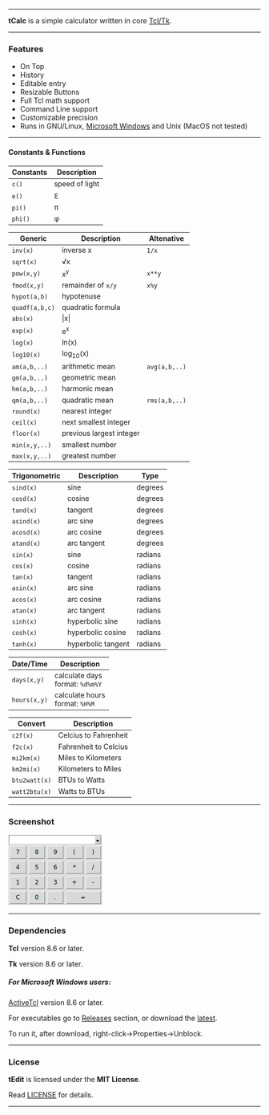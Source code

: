 ----

**tCalc** is a simple calculator written in core [Tcl/Tk](https://www.tcl.tk).

----

### Features

* On Top
* History
* Editable entry
* Resizable Buttons
* Full Tcl math support
* Command Line support
* Customizable precision
* Runs in GNU/Linux, [Microsoft Windows](#for-microsoft-windows-users) and Unix (MacOS not tested)

----

#### Constants & Functions

| Constants | Description          |
|-----------|----------------------|
| `c()`     | speed of light       |
| `e()`     | <span>&#8455;</span> |
| `pi()`    | <span>&pi;</span>    |
| `phi()`   | <span>&phi;</span>   |

| Generic        | Description              | Altenative    |
|----------------|--------------------------|---------------|
| `inv(x)`       | inverse x                | `1/x`         |
| `sqrt(x)`      | <span>&#8730;</span>x    |
| `pow(x,y)`     | x<sup>y</sup>            | `x**y`        |
| `fmod(x,y)`    | remainder of `x/y`       | `x%y`         |
| `hypot(a,b)`   | hypotenuse               |
| `quadf(a,b,c)` | quadratic formula        |
| `abs(x)`       | \|x\|                    |
| `exp(x)`       | e<sup>x</sup>            |
| `log(x)`       | ln(x)                    |
| `log10(x)`     | log<sub>10</sub>(x)      |
| `am(a,b,..)`   | arithmetic mean          | `avg(a,b,..)` |
| `gm(a,b,..)`   | geometric mean           |
| `hm(a,b,..)`   | harmonic mean            |
| `qm(a,b,..)`   | quadratic mean           | `rms(a,b,..)` |
| `round(x)`     | nearest integer          |
| `ceil(x)`      | next smallest integer    |
| `floor(x)`     | previous largest integer |
| `min(x,y,..)`  | smallest number          |
| `max(x,y,..)`  | greatest number          |

| Trigonometric | Description        | Type    |
|---------------|--------------------|---------|
| `sind(x)`     | sine               | degrees |
| `cosd(x)`     | cosine             | degrees |
| `tand(x)`     | tangent            | degrees |
| `asind(x)`    | arc sine           | degrees |
| `acosd(x)`    | arc cosine         | degrees |
| `atand(x)`    | arc tangent        | degrees |
| `sin(x)`      | sine               | radians |
| `cos(x)`      | cosine             | radians |
| `tan(x)`      | tangent            | radians |
| `asin(x)`     | arc sine           | radians |
| `acos(x)`     | arc cosine         | radians |
| `atan(x)`     | arc tangent        | radians |
| `sinh(x)`     | hyperbolic sine    | radians |
| `cosh(x)`     | hyperbolic cosine  | radians |
| `tanh(x)`     | hyperbolic tangent | radians |

| Date/Time    | Description                         |
|--------------|-------------------------------------|
| `days(x,y)`  | calculate days<br/>format: `%d%m%Y` |
| `hours(x,y)` | calculate hours<br/>format: `%H%M`  |

| Convert        | Description           |
|----------------|-----------------------|
| `c2f(x)`       | Celcius to Fahrenheit |
| `f2c(x)`       | Fahrenheit to Celcius |
| `mi2km(x)`     | Miles to Kilometers   |
| `km2mi(x)`     | Kilometers to Miles   |
| `btu2watt(x)`  | BTUs to Watts         |
| `watt2btu(x)`  | Watts to BTUs         |

----

### Screenshot

![Screenshot](screenshot.png "Screenshot")

----

### Dependencies

**Tcl** version 8.6 or later.

**Tk** version 8.6 or later.

##### For Microsoft Windows users:

[ActiveTcl](https://www.activestate.com/activetcl) version 8.6 or later.

For executables go to [Releases](https://github.com/thanoulis/tcalc/releases) section, or download the [latest](https://github.com/thanoulis/tcalc/releases/latest/download/tcalc.exe).

To run it, after download, right-click->Properties->Unblock.

----

### License

**tEdit** is licensed under the **MIT License**.

Read [LICENSE](LICENSE) for details.

----
